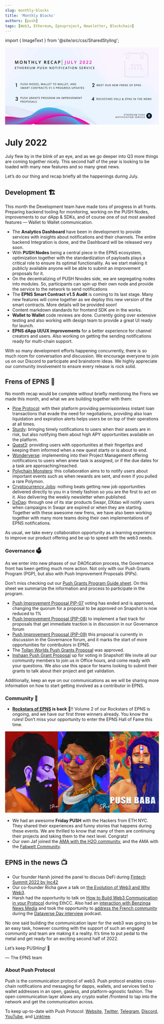 ```yaml
---
slug: monthly-blocks
title: 'Monthly Blocks'
authors: [push]
tags: [Web3, Ethereum, Epnsproject, Newsletter, Blockchain]
---
```

import { ImageText } from '@site/src/css/SharedStyling';

![Cover image of Monthly Blocks](./cover-image.webp)

<!--truncate-->

<!--customheaderpoint-->
# July 2022

July flew by in the blink of an eye, and as we go deeper into Q3 more things are coming together nicely. This second half of the year is looking to be loaded with many new features and so many great news.

Let’s do our thing and recap briefly all the happenings during July.

## Development 🏗️
This month the Development team have made tons of progress in all fronts. Preparing backend tooling for monitoring, working on the PUSH Nodes, improvements to our dApp & SDKs, and of course one of out most awaited features — Wallet to Wallet communication.

- The <b>Analytics Dashboard</b> have been in development to provide services with insights about notifications and their channels. The entire backend Integration is done, and the Dashboard will be released very soon.
- With <b>PUSH Nodes</b> being a central piece in the EPNS ecosystem, optimization together with the standardization of payloads plays a critical role to ensure its optimal functionality. As we start making it publicly available anyone will be able to submit an improvement proposals for it.
- On the decentralizing of PUSH Nnodes side, we are segregating nodes into modules. So, participants can spin up their own node and provide the service to the network to send notifications
- The <b>EPNS Smart Contract v1.5 Audit</b> is coming to its last stage. Many new features will come together as we deploy this new version of the smart contracts. More details will be provided soon!
- Content markdown standards for frontend SDK are in the works.
- <b>Wallet to Wallet</b> code reviews are done. Currently going over extensive testing and also working with design team to provide a great UI ready for launch.
- <b>EPNS dApp UI/UX improvements</b> for a better experience for channel creators and users. Also working on getting the sending notifications ready for multi-chain support.

With so many development efforts happening concurrently, there is so much room for conversation and discussion. We encourage everyone to join us on our Discord to participate and brainstorm ideas. We highly appreciate our community involvement to ensure every release is rock solid.


## Frens of EPNS 🎎
No month recap would be complete without briefly mentioning the Frens we made this month, and what we are building together with them:

- [Pine Protocol](https://twitter.com/epnsproject/status/1542553551901278211?s=20&t=GXkfWyIHO3c6E6AObcN6ag): with their platform providing permissionless instant loan transactions that evade the need for negotiations, providing also loan liquidation and expiration alerts helps users be on top of their operations at all times.
- [Sturdy](https://twitter.com/epnsproject/status/1544728385733070854?s=20&t=ig7MxT6oSokwEmRJit6vSw): bringing timely notifications to users when their assets are in risk, but also notifying them about high APY opportunities available on the platform.
- [Quest3](https://twitter.com/epnsproject/status/1546543616570433537?s=20&t=bjnec1ShgYxUwKg9uy5oQQ&utm_source=substack&utm_medium=email): providing users with opportunities at their fingertips and keeping them informed when a new quest starts or is about to end.
- [Wonderverse](https://twitter.com/epnsproject/status/1546902851976175616?s=20&t=5PBQj1Yka209QE2QTi620w): implementing into their Project Management offering notifications to users when anew task is assigned, or if the due dates for a task are approaching/reached.
- [Polychain Monsters](https://twitter.com/epnsproject/status/1550163713013186560?s=20&t=XZHLvLfunThtEKeKS5naPA): this collaboration aims to to notify users about important events such as when rewards are sent, and even if you pulled a rare Polymon.
- [Cryptocurrency Jobs](https://twitter.com/epnsproject/status/1552701299942367232?s=20&t=cd-LeFcxmiN7NQnZd9slqw): nothing beats getting new job opportunities delivered directly to you in a timely fashion so you are the first to act on it. Also delivering the weekly newsletter when published.
- [DxDao](https://twitter.com/epnsproject/status/1551979364711297024?s=20&t=E9URHHGWvFiYypn1o-2b8A): through one of its star products Swapr, DXdao will notify users when campaigns in Swapr are expired or when they are starting.
Together with these awesome new frens, we have also been working together with many more teams doing their own implementations of EPNS notifications.

As usual, we take every collaboration opportunity as a learning experience to improve our product offering and be up to speed with the web3 needs.

### Governance 🗳
As we enter into new phases of our DAOfication process, the Governance front has been getting much more action. Not only with our Push Grants Program (PGP), but also with Push Improvement Proposals (PIPs).

Don’t miss checking out our [Push Grants Program Guide sheet](https://twitter.com/epnsproject/status/1547989393776201728?s=20&t=AshoMd9O2JlvYJesW5pl4A&utm_source=substack&utm_medium=email). On this sheet we summarize the information and process to participate in the program.

- [Push Improvement Proposal PIP-07](https://snapshot.org/?utm_source=substack&utm_medium=email#/epns.eth/proposal/0x7ea992d02c29f19de6f95d9889e6643de52d0ffb0421ded86b52b47129998120) voting has ended and is approved, changing the quorum for a proposal to be approved on Snapshot is now reduced to 1%
- [Push Improvement Proposal (PIP-08)](https://gov.epns.io/t/pip-08-fast-tracking-of-pip-s-that-get-immediate-traction-into-snapshot/707/3?utm_source=substack&utm_medium=email) to implement a fast track for proposals that get immediate traction is in discussion in our Governance forum
- [Push Improvement Proposal (PIP-09)](https://gov.epns.io/t/pip-09-contributor-rewards-for-push-community-with-coordinape/725) this proposal is currently in discussion in the Governance forum, and it marks the start of more opportunities for contributors in EPNS.
- The [Tollan Worlds Push Grants Proposal](https://snapshot.org/?utm_source=substack&utm_medium=email#/epns.eth/proposal/0x91342f0578fec0dcecb29714802ccca24b59e6836665aba6542484bfd422d064) was approved.
- [Inshaan Push Grant Proposal](https://snapshot.org/?utm_source=substack&utm_medium=email#/epns.eth/proposal/0x806ef0fb1da52e0ea3dcad52ad6e0dcf255d4a6294fbdd7ad08f06c51b6266a0) up for voting in Snapshot!
We invite all our community members to join us in Office hours, and come ready with your questions. We also use this space for teams looking to submit their grants to talk about their project and get validation.

Additionally, keep an eye on our communications as we will be sharing more information on how to start getting involved as a contributor in EPNS.


### Community 🎪
- <b><a href='https://twitter.com/epnsproject/status/1541421138172977159?s=20&t=im07nJLlpEmhWljYo73dHA&utm_source=substack&utm_medium=email'>Rockstars of EPNS</a> is back</b> 🎸!! Volume 2 of our Rockstars of EPNS is ongoing, and we have our first three winners already. You know the rules! Don’t miss your opportunity to enter the EPNS Hall of Fame this time.

![Rockstars of EPNS Image](./image-1.webp)

- We had an awesome <b>Friday PUSH</b> with the Hackers from ETH NYC. They shared their experiences and funny stories that happens during these events. We are thrilled to know that many of them are continuing their projects and taking them to the next level. Congratz!
- Our own Jaf joined the [AMA with the H2O community](https://twitter.com/epnsproject/status/1547196646122868737?s=20&t=bjnec1ShgYxUwKg9uy5oQQ&utm_source=substack&utm_medium=email), and the AMA with the [Fabwelt Community](https://twitter.com/epnsproject/status/1548668845417693184?s=20&t=C1Iy_jXu3Euw3_EjuEUQ1Q).


## EPNS in the news 📺
- Our founder Harsh joined the panel to discuss DeFi during [Fintech Summit 2022 by Inc42](https://twitter.com/Inc42/status/1543136047097597952?s=20&t=Yokbod9s7xOsrWW-ecZaaA)
- Our co-founder Richa gave a talk on [the Evolution of Web3 and Why Web3](https://twitter.com/epnsproject/status/1549288145627144192?s=20&t=AshoMd9O2JlvYJesW5pl4A&utm_source=substack&utm_medium=email).
- Harsh had the opportunity to talk on [How to Build Web3 Communication in your Protocol](https://twitter.com/epnsproject/status/1550012700876574720?s=20&t=AshoMd9O2JlvYJesW5pl4A&utm_source=substack&utm_medium=email) during EthCC. Also had an [interaction with Benzinga News Media](https://twitter.com/epnsproject/status/1549756321574301696?s=20&t=AshoMd9O2JlvYJesW5pl4A&utm_source=substack&utm_medium=email) and took the opportunity to [address the French community](https://twitter.com/epnsproject/status/1551607830204932096?s=20&t=OtXprhXNd8rhw4AlXjfWeA&utm_source=substack&utm_medium=email) during the [Dataverse Day interview](https://twitter.com/epnsproject/status/1552348507063058433?s=20&t=OtXprhXNd8rhw4AlXjfWeA&utm_source=substack&utm_medium=email) podcast.

No one said building the communication layer for the web3 was going to be an easy task, however counting with the support of such an engaged community and team are making it a reality. It’s time to put pedal to the metal and get ready for an exciting second half of 2022.

Let’s keep PUSHing! 💪

— The EPNS team



### About Push Protocol

Push is the communication protocol of web3. Push protocol enables cross-chain notifications and messaging for dapps, wallets, and services tied to wallet addresses in an open, gasless, and platform-agnostic fashion. The open communication layer allows any crypto wallet /frontend to tap into the network and get the communication across.

To keep up-to-date with Push Protocol: [Website](https://push.org/), [Twitter](https://twitter.com/pushprotocol), [Telegram](https://t.me/epnsproject), [Discord](https://discord.gg/pushprotocol), [YouTube](https://www.youtube.com/c/EthereumPushNotificationService), and [Linktree](https://linktr.ee/pushprotocol).






